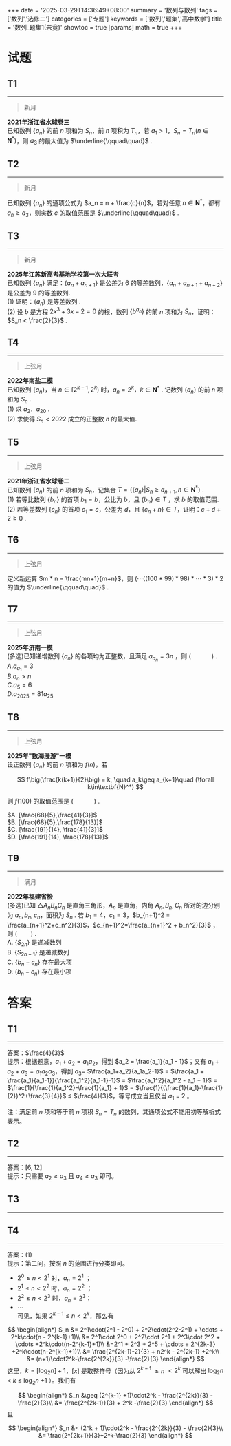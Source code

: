 +++
date = '2025-03-29T14:36:49+08:00'
summary = '数列与数列'
tags = ['数列','选修二']
categories = ['专题']
keywords = ['数列','题集','高中数学']
title = '数列_题集1(未竟)'
showtoc = true
[params]
    math = true
+++

# 试题


## T1
------
> 新月

**2021年浙江省水球卷三**                                  
已知数列 $\{a_n\}$ 的前 $n$ 项和为 $S_n$，前 $n$ 项积为 $T_n$，若 $a_1 > 1$，$S_n = T_n(n\in\textbf{N}^*)$，则 $a_3$ 的最大值为 $\underline{\qquad\quad}$ .                     


## T2
-------
> 新月

已知数列 $\{a_n\}$ 的通项公式为 $a_n = n + \frac{c}{n}$，若对任意 $n\in\textbf{N}^*$，都有 $a_n \geq a_3$，则实数 $c$ 的取值范围是 $\underline{\qquad\quad}$ .           


             
## T3
------
> 新月

**2025年江苏新高考基地学校第一次大联考**                         
已知数列 $\{a_n\}$ 满足：$\{a_n + a_{n+1}\}$ 是公差为 $6$ 的等差数列，$\{a_n + a_{n+1} + a_{n+2}\}$ 是公差为 $9$ 的等差数列.                    
(1) 证明：$\{a_n\}$ 是等差数列 .                  
(2) 设 $b$ 是方程 $2x^3 + 3x - 2 = 0$ 的根，数列 $\{b^{a_n}\}$ 的前 $n$ 项和为 $S_n$，证明：$S_n < \frac{2}{3}$  .     


          
## T4
-------
> 上弦月

**2022年南盐二模**                  
已知数列 $\{a_n\}$，当 $n\in[2^{k-1},2^k)$ 时，$a_n = 2^k$，$k\in\textbf{N}^*$ . 记数列 $\{a_n\}$ 的前 $n$ 项和为 $S_n$ .            
(1) 求 $a_2$，$a_{20}$ .              
(2) 求使得 $S_n < 2022$ 成立的正整数 $n$ 的最大值.  


              
## T5
-------
> 上弦月          

**2021年浙江省水球卷二**                   
已知数列 $\{a_n\}$ 的前 $n$ 项和为 $S_n$，记集合 $T = \{\{a_n\}|S_n\geq a_{n+1},n\in\textbf{N}^*\}$ .            
(1) 若等比数列 $\{b_n\}$ 的首项 $b_1 = b$，公比为 $b$，且 $\{b_n\}\in T$ ，求 $b$ 的取值范围.           
(2) 若等差数列 $\{c_n\}$ 的首项 $c_1=c$，公差为 $d$，且 $\{c_n+n\}\in T$，证明：$c+d+2\geq0$ .       



## T6
----------
> 上弦月

定义新运算 $m * n = \frac{mn+1}{m+n}$，则 $(\cdots((100*99)*98)*\cdots*3)*2$ 的值为 $\underline{\qquad\quad}$ .                   


## T7
-------
> 上弦月

**2025年济南一模**                    
(多选)已知递增数列 $\{a_n\}$ 的各项均为正整数，且满足 $a_{a_n} = 3n$ ，则 $(\qquad\quad)$ .               
$A. a_{a_1} = 3$           
$B. a_n > n$              
$C. a_5 = 6$           
$D. a_{2025} = 81a_{25}$          


## T8
----------
>上弦月

**2025年"数海漫游"一模**                      
设正数列 $\{a_n\}$ 的前 $n$ 项和为 $f(n)$，若    

$$
f\big(\frac{k(k+1)}{2}\big) = k, \quad a_k\geq a_{k+1}\quad (\forall k\in\textbf{N}^*)
$$

则 $f(100)$ 的取值范围是 $(\qquad\quad)$ .                               

$A. [\frac{68}{5},\frac{41}{3}]$              
$B. [\frac{68}{5},\frac{178}{13}]$             
$C. [\frac{191}{14}, \frac{41}{3}]$               
$D. [\frac{191}{14}, \frac{178}{13}]$               


## T9
------------
> 满月

**2022年福建省检**                         
(多选)已知 $\triangle A_nB_nC_n$ 是直角三角形，$A_n$ 是直角，内角 $A_n,B_n,C_n$ 所对的边分别为 $a_n,b_n,c_n$，面积为 $S_n$ . 若 $b_1 = 4$，$c_1 = 3$，$b_{n+1}^2 = \frac{a_{n+1}^2+c_n^2}{3}$，$c_{n+1}^2=\frac{a_{n+1}^2 + b_n^2}{3}$ ，则 $(\qquad)$ .                            
A. $\{S_{2n}\}$ 是递减数列      
B. $\{S_{2n-1}\}$ 是递减数列          
C. $\{b_n - c_n\}$ 存在最大项                
D. $\{b_n - c_n\}$ 存在最小项            



# 答案


## T1
-------
答案：$\frac{4}{3}$                      
提示：根据题意，$a_1 + a_2 = a_1a_2$，得到 $a_2 = \frac{a_1}{a_1 - 1}$；又有 $a_1+a_2+a_3=a_1a_2a_3$，得到 $a_3=$ $\frac{a_1+a_2}{a_1a_2-1}$ $=$ $\frac{a_1 + \frac{a_1}{a_1-1}}{\frac{a_1^2}{a_1-1}-1}$ $=$ $\frac{a_1^2}{a_1^2 - a_1 + 1}$ $=$ $\frac{1}{\frac{1}{a_1^2}-\frac{1}{a_1} + 1}$ $=$ $\frac{1}{(\frac{1}{a_1}-\frac{1}{2})^2+\frac{3}{4}}$ $\leq$ $\frac{4}{3}$，等号成立当且仅当 $a_1$ $=$ $2$ 。                

注：满足前 $n$ 项和等于前 $n$ 项积 $S_n = T_n$ 的数列，其通项公式不能用初等解析式表示。       


## T2
----------
答案：$[6,12]$                                        
提示：只需要 $a_2 \geq a_3$ 且 $a_4 \geq a_3$ 即可。               


## T3
---------


## T4
----------
答案：(1)          
提示：第二问，按照 $n$ 的范围进行分类即可。                     
- $2^{0} \leq n < 2^1$ 时，$a_n = 2^1$ ；
- $2^1 \leq n < 2^2$ 时，$a_n = 2^2$ ；
- $2^2 \leq n < 2^3$ 时，$a_n = 2^3$；
- $\cdots$          
可见，如果 $2^{k-1} \leq n < 2^{k}$，那么有

$$
\begin{align*}
S_n &= 2^1\cdot(2^1 - 2^0) + 2^2\cdot(2^2-2^1) + \cdots + 2^k\cdot(n - 2^{k-1}+1)\\
&= 2^1\cdot 2^0 + 2^2\cdot 2^1 + 2^3\cdot 2^2 + \cdots +2^k\cdot(n-2^{k-1}+1)\\
&=2^1 + 2^3 + 2^5 + \cdots + 2^{2k-3} +2^k\cdot(n-2^{k-1}+1)\\
&= \frac{2^{2k-1}-2}{3} + n2^k - 2^{2k-1} +2^k\\
&= (n+1)\cdot2^k-\frac{2^{2k}}{3} -\frac{2}{3}
\end{align*}
$$
这里，$k = [\log_2 n] +1$，$[x]$ 是取整符号（因为从 $2^{k-1}$ $\leq n$ $< 2^k$ 可以解出 $\log_2 n$ $<$ $k$ $\leq$ $\log_2n$ $+ 1$ ）。我们有

$$
\begin{align*}
S_n &\geq (2^{k-1} +1)\cdot2^k - \frac{2^{2k}}{3} - \frac{2}{3}\\
&= \frac{2^{2k-1}}{3} + 2^k -\frac{2}{3}
\end{align*}
$$
且       

$$
\begin{align*}
S_n &< (2^k + 1)\cdot2^k - \frac{2^{2k}}{3} - \frac{2}{3}\\
&= \frac{2^{2k+1}}{3}+2^k-\frac{2}{3}
\end{align*}
$$







